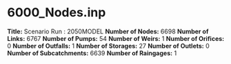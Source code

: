# 6000_Nodes.inp
**Title:** Scenario Run :  2050MODEL
**Number of Nodes:** 6698
**Number of Links:** 6767
**Number of Pumps:** 54
**Number of Weirs:** 1
**Number of Orifices:** 0
**Number of Outfalls:** 1
**Number of Storages:** 27
**Number of Outlets:** 0
**Number of Subcatchments:** 6639
**Number of Raingages:** 1
